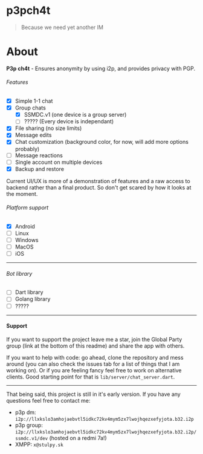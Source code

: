 # p3pch4t

> Because we need yet another IM

# About

**P3p ch4t** - Ensures anonymity by using i2p, and provides privacy with PGP.

###### Features

 - [x] Simple 1-1 chat
 - [x] Group chats
   - [x] SSMDC.v1 (one device is a group server)
   - [ ] ????? (Every device is independant)
 - [x] File sharing (no size limits)
 - [x] Message edits
 - [x] Chat customization (background color, for now, will add more options probably)
 - [ ] Message reactions
 - [ ] Single account on multiple devices
 - [x] Backup and restore

Current UI/UX is more of a demonstration of features and a raw access to backend rather than a final product. So don't get scared by how it looks at the moment.

###### Platform support

 - [x] Android
 - [ ] Linux
 - [ ] Windows
 - [ ] MacOS
 - [ ] iOS

------

###### Bot library

 - [ ] Dart library
 - [ ] Golang library
 - [ ] ?????

------

#### Support

If you want to support the project leave me a star, join the Global Party group (link at the bottom of this readme) and share the app with others.

If you want to help with code: go ahead, clone the repository and mess around (you can also check the issues tab for a list of things that I am working on). Or if you are feeling fancy feel free to work on alternative clients. Good starting point for that is `lib/server/chat_server.dart`. 

------

That being said, this project is still in it's early version. If you have any questions feel free to contact me:

 - p3p dm: `i2p://llxkslo3amhojaebvtl5idkc72kv4mym5zx7lwojhqezxefyjota.b32.i2p`
 - p3p group: `i2p://llxkslo3amhojaebvtl5idkc72kv4mym5zx7lwojhqezxefyjota.b32.i2p/ssmdc.v1/dev` (hosted on a redmi 7a!)
 - XMPP: `x@stulpy.sk`
